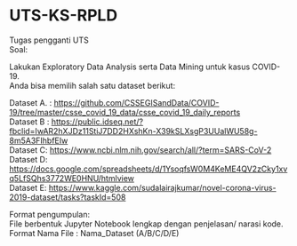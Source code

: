 # UTS-KS-RPLD
Tugas pengganti UTS\
Soal:

Lakukan Exploratory Data Analysis serta Data Mining untuk kasus COVID-19.\
Anda bisa memilih salah satu dataset berikut:

Dataset A. : https://github.com/CSSEGISandData/COVID-19/tree/master/csse_covid_19_data/csse_covid_19_daily_reports \
Dataset B : https://public.idseq.net/?fbclid=IwAR2hXJDz11StiJ7DD2HXshKn-X39kSLXsgP3UUalWU58g-8m5A3FIhbfEIw \
Dataset C: https://www.ncbi.nlm.nih.gov/search/all/?term=SARS-CoV-2 \
Dataset D: https://docs.google.com/spreadsheets/d/1YsoqfsW0M4KeME4QV2zCky1xvq5LfSQhs3772WE0HNU/htmlview \
Dataset E: https://www.kaggle.com/sudalairajkumar/novel-corona-virus-2019-dataset/tasks?taskId=508 

Format pengumpulan:\
File berbentuk Jupyter Notebook lengkap dengan penjelasan/ narasi kode.\
Format Nama File : Nama_Dataset (A/B/C/D/E)
